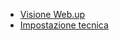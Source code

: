 - [Visione Web.up](Sorgenti/MB/DOC_VIS/WE_001)
- [Impostazione tecnica](Sorgenti/MB/DOC_VIS/WE_002)
